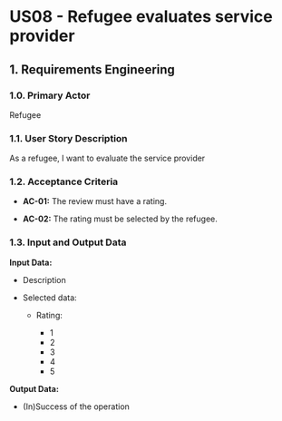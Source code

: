 # US08 - Refugee evaluates service provider

## 1. Requirements Engineering

### 1.0. Primary Actor
Refugee

### 1.1. User Story Description
As a refugee, I want to evaluate the service provider

### 1.2. Acceptance Criteria

* **AC-01:** The review must have a rating.

* **AC-02:** The rating must be selected by the refugee.

### 1.3. Input and Output Data

**Input Data:**

* Description

* Selected data:

    * Rating: 
  
        * 1
        * 2
        * 3
        * 4
        * 5

**Output Data:**

* (In)Success of the operation
